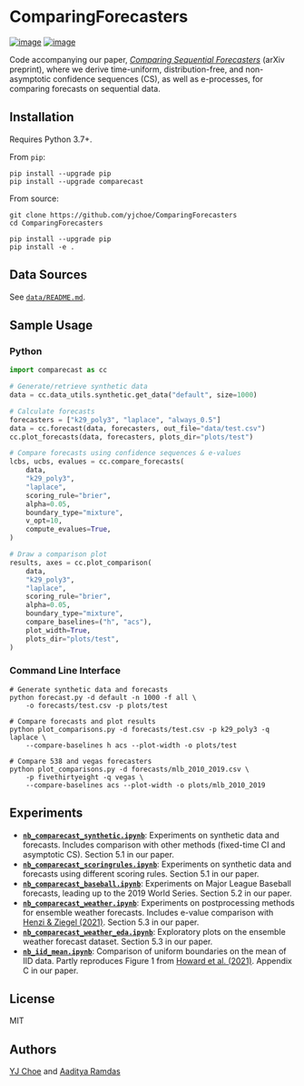 # ComparingForecasters

[![image](https://img.shields.io/pypi/v/comparecast.svg)](https://pypi.org/project/comparecast/)
[![image](https://img.shields.io/pypi/l/comparecast.svg)](https://pypi.org/project/comparecast/)

Code accompanying our paper, [_Comparing Sequential Forecasters_](https://arxiv.org/abs/2110.00115) (arXiv preprint), 
where we derive time-uniform, distribution-free, and non-asymptotic 
confidence sequences (CS), as well as e-processes, 
for comparing forecasts on sequential data. 

## Installation

Requires Python 3.7+.

From `pip`:
```shell
pip install --upgrade pip
pip install --upgrade comparecast
```

From source:
```shell
git clone https://github.com/yjchoe/ComparingForecasters
cd ComparingForecasters

pip install --upgrade pip
pip install -e .
```

## Data Sources

See [`data/README.md`](data/README.md).

## Sample Usage

### Python

```python
import comparecast as cc

# Generate/retrieve synthetic data
data = cc.data_utils.synthetic.get_data("default", size=1000)

# Calculate forecasts
forecasters = ["k29_poly3", "laplace", "always_0.5"]
data = cc.forecast(data, forecasters, out_file="data/test.csv") 
cc.plot_forecasts(data, forecasters, plots_dir="plots/test")

# Compare forecasts using confidence sequences & e-values
lcbs, ucbs, evalues = cc.compare_forecasts(
    data, 
    "k29_poly3", 
    "laplace", 
    scoring_rule="brier", 
    alpha=0.05,
    boundary_type="mixture",
    v_opt=10,
    compute_evalues=True,
)

# Draw a comparison plot
results, axes = cc.plot_comparison(
    data, 
    "k29_poly3", 
    "laplace", 
    scoring_rule="brier", 
    alpha=0.05,
    boundary_type="mixture",
    compare_baselines=("h", "acs"),
    plot_width=True,
    plots_dir="plots/test",
)
```

### Command Line Interface
```shell
# Generate synthetic data and forecasts
python forecast.py -d default -n 1000 -f all \
    -o forecasts/test.csv -p plots/test

# Compare forecasts and plot results
python plot_comparisons.py -d forecasts/test.csv -p k29_poly3 -q laplace \
    --compare-baselines h acs --plot-width -o plots/test
    
# Compare 538 and vegas forecasters
python plot_comparisons.py -d forecasts/mlb_2010_2019.csv \
    -p fivethirtyeight -q vegas \
    --compare-baselines acs --plot-width -o plots/mlb_2010_2019
```

## Experiments

- [**`nb_comparecast_synthetic.ipynb`**](nb_comparecast_synthetic.ipynb): 
  Experiments on synthetic data and forecasts. 
  Includes comparison with other methods (fixed-time CI and asymptotic CS).
  Section 5.1 in our paper.
- [**`nb_comparecast_scoringrules.ipynb`**](nb_comparecast_scoringrules.ipynb): 
  Experiments on synthetic data and forecasts using different scoring rules.
  Section 5.1 in our paper.
- [**`nb_comparecast_baseball.ipynb`**](nb_comparecast_baseball.ipynb): 
  Experiments on Major League Baseball forecasts, 
  leading up to the 2019 World Series.
  Section 5.2 in our paper.
- [**`nb_comparecast_weather.ipynb`**](nb_comparecast_weather.ipynb): 
  Experiments on postprocessing methods for ensemble weather forecasts. 
  Includes e-value comparison with 
  [Henzi & Ziegel (2021)](https://arxiv.org/abs/2103.08402).
  Section 5.3 in our paper.
- [**`nb_comparecast_weather_eda.ipynb`**](nb_comparecast_weather_eda.ipynb): 
  Exploratory plots on the ensemble weather forecast dataset. 
  Section 5.3 in our paper.
- [**`nb_iid_mean.ipynb`**](nb_iid_mean.ipynb): 
  Comparison of uniform boundaries on the mean of IID data.
  Partly reproduces Figure 1 from 
  [Howard et al. (2021)](https://doi.org/10.1214/20-AOS1991).
  Appendix C in our paper.

## License

MIT

## Authors

[YJ Choe](http://yjchoe.github.io/) and 
[Aaditya Ramdas](https://www.stat.cmu.edu/~aramdas/)
